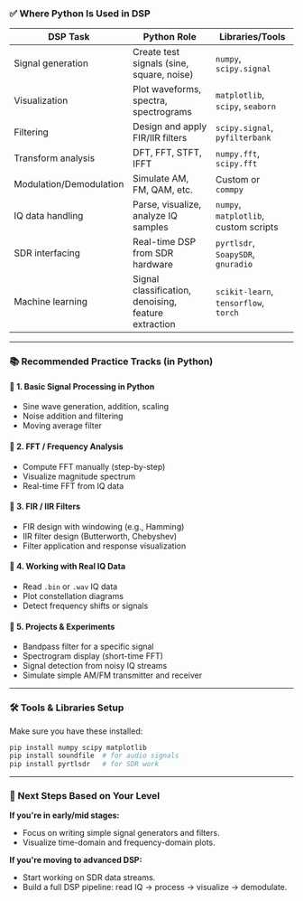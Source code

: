 ### ✅ **Where Python Is Used in DSP**

| **DSP Task**            | **Python Role**                                      | **Libraries/Tools**                   |
| ----------------------- | ---------------------------------------------------- | ------------------------------------- |
| Signal generation       | Create test signals (sine, square, noise)            | `numpy`, `scipy.signal`               |
| Visualization           | Plot waveforms, spectra, spectrograms                | `matplotlib`, `scipy`, `seaborn`      |
| Filtering               | Design and apply FIR/IIR filters                     | `scipy.signal`, `pyfilterbank`        |
| Transform analysis      | DFT, FFT, STFT, IFFT                                 | `numpy.fft`, `scipy.fft`              |
| Modulation/Demodulation | Simulate AM, FM, QAM, etc.                           | Custom or `commpy`                    |
| IQ data handling        | Parse, visualize, analyze IQ samples                 | `numpy`, `matplotlib`, custom scripts |
| SDR interfacing         | Real-time DSP from SDR hardware                      | `pyrtlsdr`, `SoapySDR`, `gnuradio`    |
| Machine learning        | Signal classification, denoising, feature extraction | `scikit-learn`, `tensorflow`, `torch` |

---

### 📚 **Recommended Practice Tracks (in Python)**

#### 🔹 **1. Basic Signal Processing in Python**

* Sine wave generation, addition, scaling
* Noise addition and filtering
* Moving average filter

#### 🔹 **2. FFT / Frequency Analysis**

* Compute FFT manually (step-by-step)
* Visualize magnitude spectrum
* Real-time FFT from IQ data

#### 🔹 **3. FIR / IIR Filters**

* FIR design with windowing (e.g., Hamming)
* IIR filter design (Butterworth, Chebyshev)
* Filter application and response visualization

#### 🔹 **4. Working with Real IQ Data**

* Read `.bin` or `.wav` IQ data
* Plot constellation diagrams
* Detect frequency shifts or signals

#### 🔹 **5. Projects & Experiments**

* Bandpass filter for a specific signal
* Spectrogram display (short-time FFT)
* Signal detection from noisy IQ streams
* Simulate simple AM/FM transmitter and receiver

---

### 🛠 Tools & Libraries Setup

Make sure you have these installed:

```bash
pip install numpy scipy matplotlib
pip install soundfile  # for audio signals
pip install pyrtlsdr   # for SDR work
```

---

### 🎯 Next Steps Based on Your Level

**If you're in early/mid stages:**

* Focus on writing simple signal generators and filters.
* Visualize time-domain and frequency-domain plots.

**If you're moving to advanced DSP:**

* Start working on SDR data streams.
* Build a full DSP pipeline: read IQ → process → visualize → demodulate.

